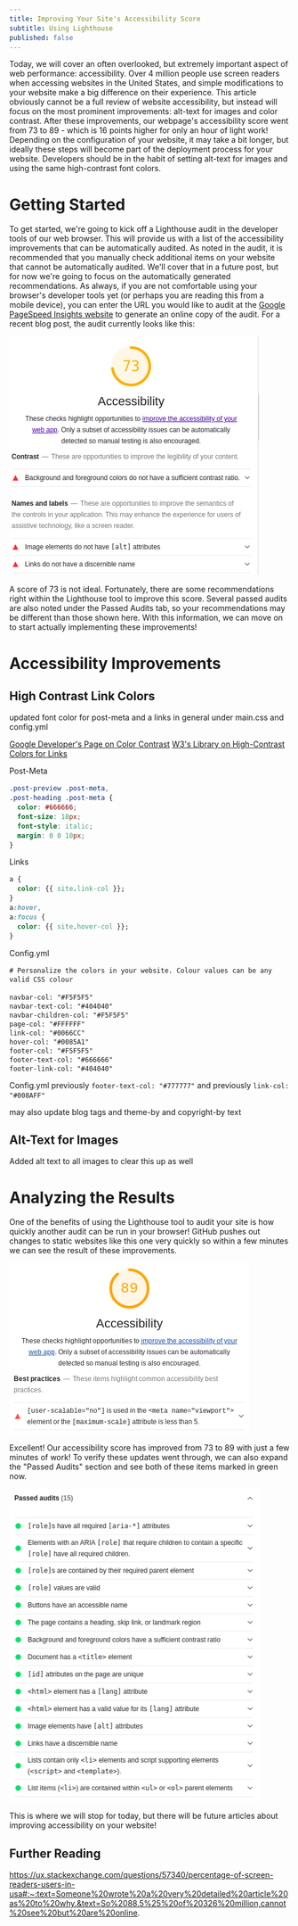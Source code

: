 ```yaml
---
title: Improving Your Site's Accessibility Score
subtitle: Using Lighthouse
published: false
---
```


Today, we will cover an often overlooked, but extremely important aspect of web performance: accessibility. Over 4 million people use screen readers when accessing websites in the United States, and simple modifications to your website make a big difference on their experience. This article obviously cannot be a full review of website accessibility, but instead will focus on the most prominent improvements: alt-text for images and color contrast. After these improvements, our webpage's accessibility score went from 73 to 89 - which is 16 points higher for only an hour of light work! Depending on the configuration of your website, it may take a bit longer, but ideally these steps will become part of the deployment process for your website. Developers should be in the habit of setting alt-text for images and using the same high-contrast font colors. 


# Getting Started 

To get started, we're going to kick off a Lighthouse audit in the developer tools of our web browser. This will provide us with a list of the accessibility improvements that can be automatically audited. As noted in the audit, it is recommended that you manually check additional items on your website that cannot be automatically audited. We'll cover that in a future post, but for now we're going to focus on the automatically generated recommendations. As always, if you are not comfortable using your browser's developer tools yet (or perhaps you are reading this from a mobile device), you can enter the URL you would like to audit at the [Google PageSpeed Insights website](https://developers.google.com/speed/pagespeed/insights/) to generate an online copy of the audit. For a recent blog post, the audit currently looks like this: 

![Lighthouse Accessibility Score Before Improvements](/img/lighthouse_accessibility_improvements_before.png "Accessibility Score Before Improvements")

A score of 73 is not ideal. Fortunately, there are some recommendations right within the Lighthouse tool to improve this score. Several passed audits are also noted under the Passed Audits tab, so your recommendations may be different than those shown here. With this information, we can move on to start actually implementing these improvements! 

# Accessibility Improvements

## High Contrast Link Colors 

<!-- Add statistics for people with color blindness or impaired vision -->
updated font color for post-meta and a links in general under main.css and config.yml


[Google Developer's Page on Color Contrast](https://web.dev/color-contrast/)
[W3's Library on High-Contrast Colors for Links](https://www.w3.org/TR/2008/NOTE-WCAG20-TECHS-20081211/working-examples/G183/link-contrast.html)


Post-Meta

```CSS
.post-preview .post-meta,
.post-heading .post-meta {
  color: #666666;
  font-size: 18px;
  font-style: italic;
  margin: 0 0 10px;
}
```

Links 
```CSS
a {
  color: {{ site.link-col }};
}
a:hover,
a:focus {
  color: {{ site.hover-col }};
}
```

Config.yml 
```
# Personalize the colors in your website. Colour values can be any valid CSS colour

navbar-col: "#F5F5F5"
navbar-text-col: "#404040"
navbar-children-col: "#F5F5F5"
page-col: "#FFFFFF"
link-col: "#0066CC"
hover-col: "#0085A1"
footer-col: "#F5F5F5"
footer-text-col: "#666666"
footer-link-col: "#404040"
```

Config.yml previously ```footer-text-col: "#777777"``` and previously ```link-col: "#008AFF"```

may also update blog tags and theme-by and copyright-by text

## Alt-Text for Images 

Added alt text to all  images to clear this up as well 

# Analyzing the Results

One of the benefits of using the Lighthouse tool to audit your site is how quickly another audit can be run in your browser! GitHub pushes out changes to static websites like this one very quickly <!-- link to GitHub refresh time --> so within a few minutes we can see the result of these improvements. 

![Lighthouse Accessibility Score After Improvements](/img/lighthouse_accessibility_improvements_after_2.png "Accessibility Score After Improvements")

Excellent! Our accessibility score has improved from 73 to 89 with just a few minutes of work! To verify these updates went through, we can also expand the "Passed Audits" section and see both of these items marked in green now. 

![Lighthouse Accessibility Audits After Improvements](/img/lighthouse_accessibility_improvements_after.png "Accessibility Audits After Improvements")

This is where we will stop for today, but there will be future articles about improving accessibility on your website! 

## Further Reading
<!-- Add more links -->
https://ux.stackexchange.com/questions/57340/percentage-of-screen-readers-users-in-usa#:~:text=Someone%20wrote%20a%20very%20detailed%20article%20as%20to%20why.&text=So%2088.5%25%20of%20326%20million,cannot%20see%20but%20are%20online.
